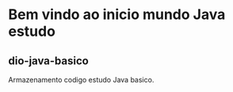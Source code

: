 # Bem vindo ao inicio mundo Java estudo

## dio-java-basico
Armazenamento codigo estudo Java basico.


